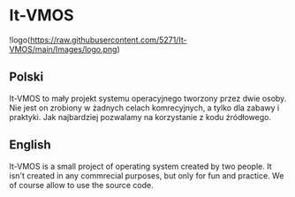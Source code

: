# It-VMOS

!logo(https://raw.githubusercontent.com/5271/It-VMOS/main/Images/logo.png)

## Polski
It-VMOS to mały projekt systemu operacyjnego tworzony przez dwie osoby. Nie jest on zrobiony w żadnych celach komrecyjnych, a tylko dla zabawy i praktyki. 
Jak najbardziej pozwalamy na korzystanie z kodu źródłowego.

## English
It-VMOS is a small project of operating system created by two people. It isn't created in any commrecial purposes, but only for fun and practice. 
We of course allow to use the source code.

